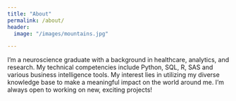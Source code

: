 ```yaml
---
title: "About"
permalink: /about/
header:
  image: "/images/mountains.jpg"

---
```


I’m a neuroscience graduate with a background in healthcare, analytics, and research. My technical competencies include Python, SQL, R, SAS and various business intelligence tools. My interest lies in utilizing my diverse knowledge base to make a meaningful impact on the world around me. I’m always open to working on new, exciting projects! 
